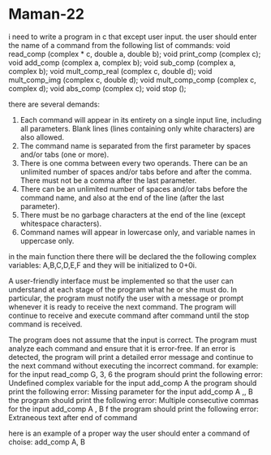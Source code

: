 # Maman-22

i need to write a program in c that except user input. the user should enter the name of a command from the following list of commands:
void read_comp (complex * c, double a, double b);
void print_comp (complex c);
void add_comp (complex a, complex b);
void sub_comp (complex a, complex b);
void mult_comp_real (complex c, double d);
void mult_comp_img (complex c, double d);
void mult_comp_comp (complex c, complex d);
void abs_comp (complex c);
void stop ();

there are several demands:
1. Each command will appear in its entirety on a single input line, including all parameters. Blank lines (lines containing only white characters) are also allowed.
2. The command name is separated from the first parameter by spaces and/or tabs (one or more).
3. There is one comma between every two operands. There can be an unlimited number of spaces and/or tabs before and after the comma. There must not be a comma after the last parameter.
4. There can be an unlimited number of spaces and/or tabs before the command name, and also at the end of the line (after the last parameter).
5. There must be no garbage characters at the end of the line (except whitespace characters).
6. Command names will appear in lowercase only, and variable names in uppercase only.

in the main function there there will be declared the the following complex variables: A,B,C,D,E,F and they will be initialized to 0+0i.

A user-friendly interface must be implemented so that the user can understand at each stage of the program what he or she must do. In particular, the program must notify the user with a message or prompt whenever it is ready to receive the next command. The program will continue to receive and execute command after command until the stop command is received.

The program does not assume that the input is correct. The program must analyze each command and ensure that it is error-free. If an error is detected, the program will print a detailed error message and continue to the next command without executing the incorrect command. for example: 
for the input read_comp G, 3, 6 the program should print the following error: Undefined complex variable
for the input add_comp A the program should print the following error:  Missing parameter 
for the input add_comp A ,, B the program should print the following error: Multiple consecutive commas
for the input add_comp A , B f the program should print the following error: Extraneous text after end of command

here is an example of a proper way the user should enter a command of choise:
add_comp A, B
